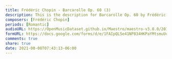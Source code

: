 ```yaml
---
title: Frédéric Chopin - Barcarolle Op. 60 (3)
description: This is the description for Barcarolle Op. 60 by Frédéric Chopin
composers: [Frédéric Chopin]
periods: [Romantic]
audioURL: https://OpenMusicDataset.github.io/Maestro/maestro-v3.0.0/2013/ORIG-MIDI_01_7_10_13_Group_MID--AUDIO_07_R3_2013_wav--3.midi
formURL: https://docs.google.com/forms/d/e/1FAIpQLSe41NP834HKPaYMtsmuUcQJFUDD3VGm2eLki79B96UNhCzWeQ/viewform
comments: true
share: true
date: 2021-08-08T07:43:13-06:00
---
```

